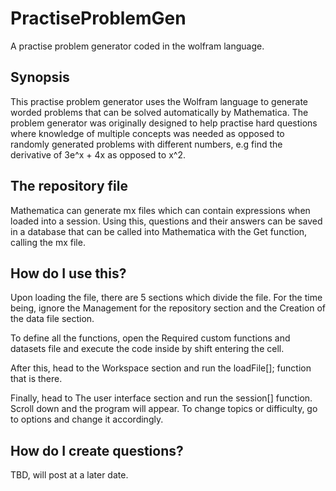 # PractiseProblemGen
A practise problem generator coded in the wolfram language.

## Synopsis
This practise problem generator uses the Wolfram language to generate worded problems that can be solved automatically by Mathematica. The problem generator was originally designed to help practise hard questions where knowledge of multiple concepts was needed as opposed to randomly generated problems with different numbers, e.g find the derivative of 3e^x + 4x as opposed to x^2. 

## The repository file
Mathematica can generate mx files which can contain expressions when loaded into a session. Using this, questions and their answers can be saved in a database that can be called into Mathematica with the Get function, calling the mx file.

## How do I use this?
Upon loading the file, there are 5 sections which divide the file. For the time being, ignore the Management for the repository section and the Creation of the data file section. 

To define all the functions, open the Required custom functions and datasets file and execute the code inside by shift entering the cell. 

After this, head to the Workspace section and run the loadFile[]; function that is there.

Finally, head to The user interface section and run the session[] function. Scroll down and the program will appear. To change topics or difficulty, go to options and change it accordingly.

## How do I create questions?
TBD, will post at a later date.
